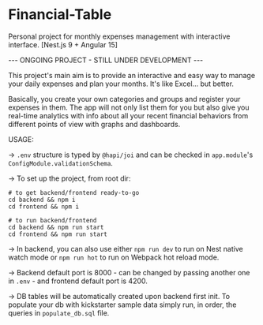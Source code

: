 # Financial-Table
Personal project for monthly expenses management with interactive interface. [Nest.js 9 + Angular 15]


--- ONGOING PROJECT - STILL UNDER DEVELOPMENT ---


This project's main aim is to provide an interactive and easy way to manage your daily expenses and plan your months. It's like Excel... but better.

Basically, you create your own categories and groups and register your expenses in them. The app will not only list them for you but also give you real-time analytics with info about all your recent financial behaviors from different points of view with graphs and dashboards.


USAGE:

-> ```.env``` structure is typed by ```@hapi/joi``` and can be checked in ```app.module```'s ```ConfigModule.validationSchema```.

-> To set up the project, from root dir:
```
# to get backend/frontend ready-to-go
cd backend && npm i
cd frontend && npm i

# to run backend/frontend
cd backend && npm run start
cd frontend && npm run start
```

-> In backend, you can also use either ```npm run dev``` to run on Nest native watch mode or ```npm run hot``` to run on Webpack hot reload mode.

-> Backend default port is 8000 - can be changed by passing another one in ```.env``` - and frontend default port is 4200.

-> DB tables will be automatically created upon backend first init. To populate your db with kickstarter sample data simply run, in order, the queries in ```populate_db.sql``` file.
